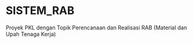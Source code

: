 # SISTEM_RAB
Proyek PKL dengan Topik Perencanaan dan Realisasi RAB (Material dan Upah Tenaga Kerja)
